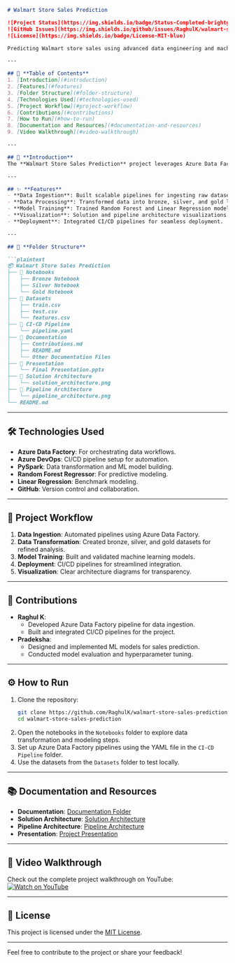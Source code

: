 ```markdown
# Walmart Store Sales Prediction

![Project Status](https://img.shields.io/badge/Status-Completed-brightgreen)
![GitHub Issues](https://img.shields.io/github/issues/RaghulK/walmart-store-sales-prediction)
![License](https://img.shields.io/badge/License-MIT-blue)

Predicting Walmart store sales using advanced data engineering and machine learning workflows.

---

## 🚀 **Table of Contents**
1. [Introduction](#introduction)
2. [Features](#features)
3. [Folder Structure](#folder-structure)
4. [Technologies Used](#technologies-used)
5. [Project Workflow](#project-workflow)
6. [Contributions](#contributions)
7. [How to Run](#how-to-run)
8. [Documentation and Resources](#documentation-and-resources)
9. [Video Walkthrough](#video-walkthrough)

---

## 📖 **Introduction**
The **Walmart Store Sales Prediction** project leverages Azure Data Factory, CI/CD pipelines, and machine learning models to predict weekly sales for Walmart stores. This project is a blend of robust data engineering and advanced machine learning techniques to create a production-ready solution.

---

## ✨ **Features**
- **Data Ingestion**: Built scalable pipelines for ingesting raw datasets.
- **Data Processing**: Transformed data into bronze, silver, and gold layers.
- **Model Training**: Trained Random Forest and Linear Regression models to predict weekly sales.
- **Visualization**: Solution and pipeline architecture visualizations.
- **Deployment**: Integrated CI/CD pipelines for seamless deployment.

---

## 📂 **Folder Structure**

```plaintext
📦 Walmart Store Sales Prediction
├── 📁 Notebooks
│   ├── Bronze Notebook
│   ├── Silver Notebook
│   └── Gold Notebook
├── 📁 Datasets
│   ├── train.csv
│   ├── test.csv
│   └── features.csv
├── 📁 CI-CD Pipeline
│   └── pipeline.yaml
├── 📁 Documentation
│   ├── Contributions.md
│   ├── README.md
│   └── Other Documentation Files
├── 📁 Presentation
│   └── Final Presentation.pptx
├── 📁 Solution Architecture
│   └── solution_architecture.png
├── 📁 Pipeline Architecture
│   └── pipeline_architecture.png
└── README.md
```

---

## 🛠 **Technologies Used**
- **Azure Data Factory**: For orchestrating data workflows.
- **Azure DevOps**: CI/CD pipeline setup for automation.
- **PySpark**: Data transformation and ML model building.
- **Random Forest Regressor**: For predictive modeling.
- **Linear Regression**: Benchmark modeling.
- **GitHub**: Version control and collaboration.

---

## 🔄 **Project Workflow**
1. **Data Ingestion**: Automated pipelines using Azure Data Factory.
2. **Data Transformation**: Created bronze, silver, and gold datasets for refined analysis.
3. **Model Training**: Built and validated machine learning models.
4. **Deployment**: CI/CD pipelines for streamlined integration.
5. **Visualization**: Clear architecture diagrams for transparency.

---

## 👥 **Contributions**
- **Raghul K**: 
  - Developed Azure Data Factory pipeline for data ingestion.
  - Built and integrated CI/CD pipelines for the project.
- **Pradeksha**:
  - Designed and implemented ML models for sales prediction.
  - Conducted model evaluation and hyperparameter tuning.

---

## ⚙️ **How to Run**
1. Clone the repository:
   ```bash
   git clone https://github.com/RaghulK/walmart-store-sales-prediction.git
   cd walmart-store-sales-prediction
   ```
2. Open the notebooks in the `Notebooks` folder to explore data transformation and modeling steps.
3. Set up Azure Data Factory pipelines using the YAML file in the `CI-CD Pipeline` folder.
4. Use the datasets from the `Datasets` folder to test locally.

---

## 📚 **Documentation and Resources**
- **Documentation**: [Documentation Folder](./Documentation)
- **Solution Architecture**: [Solution Architecture](./Solution%20Architecture/solution_architecture.png)
- **Pipeline Architecture**: [Pipeline Architecture](./Pipeline%20Architecture/pipeline_architecture.png)
- **Presentation**: [Project Presentation](./Presentation/Final%20Presentation.pptx)

---

## 🎥 **Video Walkthrough**
Check out the complete project walkthrough on YouTube:  
[![Watch on YouTube](https://img.youtube.com/vi/n6bXZFH9nqY/0.jpg)](https://www.youtube.com/watch?v=n6bXZFH9nqY)

---

## 📝 **License**
This project is licensed under the [MIT License](LICENSE).

---

Feel free to contribute to the project or share your feedback!
```
